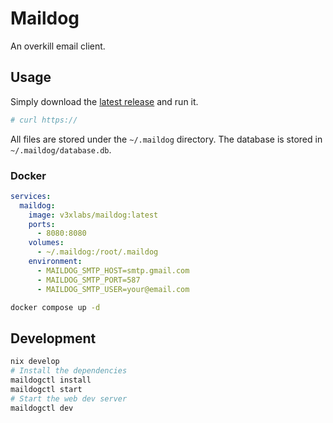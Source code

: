 # Maildog

An overkill email client.

## Usage

Simply download the [latest release](https://github.com/v3xlabs/maildog/releases/latest) and run it.

```bash
# curl https://
```

All files are stored under the `~/.maildog` directory. The database is stored in `~/.maildog/database.db`.

### Docker

```yaml
services:
  maildog:
    image: v3xlabs/maildog:latest
    ports:
      - 8080:8080
    volumes:
      - ~/.maildog:/root/.maildog
    environment:
      - MAILDOG_SMTP_HOST=smtp.gmail.com
      - MAILDOG_SMTP_PORT=587
      - MAILDOG_SMTP_USER=your@email.com
```

```sh
docker compose up -d
```

## Development

```sh
nix develop
# Install the dependencies
maildogctl install
maildogctl start
# Start the web dev server
maildogctl dev
```
